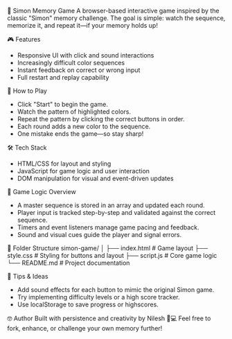 📘 Simon Memory Game
A browser-based interactive game inspired by the classic "Simon" memory challenge. The goal is simple: watch the sequence, memorize it, and repeat it—if your memory holds up!

🎮 Features
- Responsive UI with click and sound interactions
- Increasingly difficult color sequences
- Instant feedback on correct or wrong input
- Full restart and replay capability
  
🚀 How to Play
- Click "Start" to begin the game.
- Watch the pattern of highlighted colors.
- Repeat the pattern by clicking the correct buttons in order.
- Each round adds a new color to the sequence.
- One mistake ends the game—so stay sharp!
  
🛠 Tech Stack
- HTML/CSS for layout and styling
- JavaScript for game logic and user interaction
- DOM manipulation for visual and event-driven updates
  
🧠 Game Logic Overview
- A master sequence is stored in an array and updated each round.
- Player input is tracked step-by-step and validated against the correct sequence.
- Timers and event listeners manage game pacing and feedback.
- Sound and visual cues guide the player and signal errors.
  
📁 Folder Structure
simon-game/
│
├── index.html       # Game layout
├── style.css        # Styling for buttons and layout
├── script.js        # Core game logic
└── README.md        # Project documentation


📌 Tips & Ideas
- Add sound effects for each button to mimic the original Simon game.
- Try implementing difficulty levels or a high score tracker.
- Use localStorage to save progress or highscores.
  
🤓 Author
Built with persistence and creativity by Nilesh 🧠💻
Feel free to fork, enhance, or challenge your own memory further!
